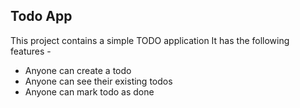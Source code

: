 ## Todo App

This project contains a simple TODO application
It has the following features -

- Anyone can create a todo
- Anyone can see their existing todos
- Anyone can mark todo as done
